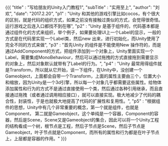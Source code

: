 	
{{{ "title" : "写给朋友的Unity入门教程1",
	"subTitle" : "实用至上",
	"author": "刘欢",
	"date": "2017.2.20",
	"p1" : "Unity 和其他的游戏引擎比如cocos，有个很大的区别，就是代码的组织方式，如果之前没有接触过类似的方式，会觉得很奇怪。运行游戏之后连入口都找不到在哪",
	"p2" : "Unity 是基于组件的，代码基本都是通过组件化的方式来组织，举个例子，如果要处理UI上一个Label的显示，一般的方式是在代码里实现一个Label类，然后new 出来，进行初始化，而Unity使用了完全不同的方式来做",
	"p3" : "首先Unity 的组件是不能使用New 操作符的，而是通过AddComponent的方式，把组件添加到一个对象上，Unity里面实现一个Label，需要集成MonoBehaviour，然后可以通过拖拽的方式直接拖到需要显示的对象上，然后对象默认就带有了Label的行为。",
	"p4" : "Unity 最常用得组件就是Transform，所以就从它开始，谈一下组件，在Unity中，没创建一个Gameobject，上面都会自带一个Transform，上面的属性主要由三个，位置大小和缩放，因为Unity是一个3d引擎，所以每一个对象几乎都需要这些属性。给物体添加属性和行为的方式不是通过直接使用一个类，然后通过各种引用继承，而且直接通过拖拽（或者通过调用相应接口），就可以直接实现。极大地减少了代码的耦合性，封装性，于是也就极大地提高了代码的扩展性和复用性。",
	"p5" : "根据组件的思想，Unity中有几个非常重要的概念，第一个就是组件，也就是Component， 第二就是Gameobject，这个单纯是一个容器，Component的容器，然后是Scene，Scene又是Gameobject的集合，因此可以将一个Unity工程的结构看成一个树，根节点是工程，然后子节点是Scene，然后子节点是Gameobject，叶子节点就是Component，而所有的属性和行为都是在叶子节点上，上层都是容器的作用。"
}}}

	

	
	
	
